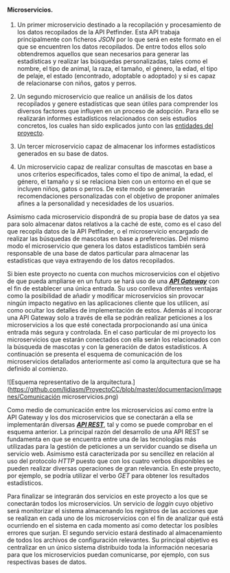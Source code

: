 #### Microservicios. <a name="id3"></a>

1.  Un primer microservicio destinado a la recopilación y procesamiento de los datos recopilados de la API Petfinder. Esta API trabaja principalmente con ficheros *JSON* por lo que será en este formato en el que se encuentren los datos recopilados. De entre todos ellos solo obtendremos aquellos que sean necesarios para generar las estadísticas y realizar las búsquedas personalizadas, tales como el nombre, el tipo de animal, la raza, el tamaño, el género, la edad, el tipo de pelaje, el estado (encontrado, adoptable o adoptado) y si es capaz de relacionarse con niños, gatos y perros.

2. Un segundo microservicio que realice un análisis de los datos recopilados y genere estadísticas que sean útiles para comprender los diversos factores que influyen en un proceso de adopción. Para ello se realizarán informes estadísticos relacionados con seis estudios concretos, los cuales han sido explicados junto con las [entidades del proyecto](https://github.com/lidiasm/ProyectoCC/blob/master/docs/entidades.md).

3. Un tercer microservicio capaz de almacenar los informes estadísticos generados en su base de datos.

4. Un microservicio capaz de realizar consultas de mascotas en base a unos criterios especificados, tales como el tipo de animal, la edad, el género, el tamaño y si se relaciona bien con un entorno en el que se incluyen niños, gatos o perros. De este modo se generarán recomendaciones personalizadas con el objetivo de proponer animales afines a la personalidad y necesidades de los usuarios. 

Asimismo cada microservicio dispondrá de su propia base de datos ya sea para solo almacenar datos relativos a la caché de este, como es el caso del que recopila datos de la API Petfinder, o el microservicio encargado de realizar las búsquedas de mascotas en base a preferencias. Del mismo modo el microservicio que genera los datos estadísticos también será responsable de una base de datos particular para almacenar las estadísticas que vaya extrayendo de los datos recopilados.

Si bien este proyecto no cuenta con muchos microservicios con el objetivo de que pueda ampliarse en un futuro se hará uso de una [***API Gateway***](https://tyk.io/microservices-api-gateway/) con el fin de establecer una única entrada. Su uso conlleva diferentes ventajas como la posibilidad de añadir y modificar microservicios sin provocar ningún impacto negativo en las aplicaciones cliente que los utilicen, así como ocultar los detalles de implementación de estos. Además al incoporar una API Gateway solo a través de ella se podrán realizar peticiones a los microservicios a los que esté conectada prorpocionando así una única entrada más segura y controlada.
En el caso particular de mi proyecto los microservicios que estarán conectados con ella serán los relacionados con la búsqueda de mascotas y con la generación de datos estadísticos. 
A continuación se presenta el esquema de comunicación de los microservicios detallados anteriormente así como la arquitectura que se ha definido al comienzo.

![Esquema representativo de la arquitectura.](https://github.com/lidiasm/ProyectoCC/blob/master/documentacion/imagenes/Comunicación microservicios.png)

Como medio de comunicación entre los microservicios así como entre la API Gateway y los dos microservicios que se conectarán a ella se implementarán diversas [***API REST***](https://searchapparchitecture.techtarget.com/definition/RESTful-API), tal y como se puede comprobar en el esquema anterior. La principal razón del desarrollo de una API REST se fundamenta en que se encuentra entre una de las tecnologías más utilizadas para la gestión de peticiones a un servidor cuando se diseña un servicio web. Asimismo está caracterizada por su sencillez en relación al uso del protocolo *HTTP* puesto que con los cuatro verbos disponibles se pueden realizar diversas operaciones de gran relevancia. En este proyecto, por ejemplo, se podría utilizar el verbo *GET* para obtener los resultados estadísticos.

Para finalizar se integrarán dos servicios en este proyecto a los que se conectarán todos los microservicios. Un servicio de *loggin* cuyo objetivo será monitorizar el sistema almacenando los registros de las acciones que se realizan en cada uno de los microservicios con el fin de analizar qué está ocurriendo en el sistema en cada momento así como detectar los posibles errores que surjan. 
El segundo servicio estará destinado al almacenamiento de todos los archivos de configuración relevantes. Su principal objetivo es centralizar en un único sistema distribuido toda la información necesaria para que los microservicios puedan comunicarse, por ejemplo, con sus respectivas bases de datos.